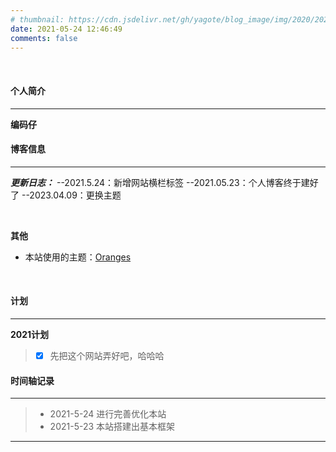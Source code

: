 ```yaml
---
# thumbnail: https://cdn.jsdelivr.net/gh/yagote/blog_image/img/2020/20201030172650.png  #有空再琢磨琢磨这个图床怎么用
date: 2021-05-24 12:46:49
comments: false
---
```


<br>

#### 个人简介

---

**编码仔**
<br>

#### 博客信息

---
***更新日志：***
--2021.5.24：新增网站横栏标签
--2021.05.23：个人博客终于建好了
--2023.04.09：更换主题

<br>

**其他**

+ 本站使用的主题：[Oranges](https://github.com/zchengsite/hexo-theme-oranges)

<br>

#### 计划
---
**2021计划**

>+ [x] 先把这个网站弄好吧，哈哈哈




#### 时间轴记录
---

>+ 2021-5-24 进行完善优化本站 
>+ 2021-5-23 本站搭建出基本框架 
---

<div class="time-axis-main">
	<ul class="time-axis"></ul>
</div>
<script src="/js/about-me.js"></script>
<br>
<br>